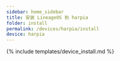 ```yaml
---
sidebar: home_sidebar
title: 安装 LineageOS 到 harpia
folder: install
permalink: /devices/harpia/install
device: harpia
---
```

{% include templates/device_install.md %}
